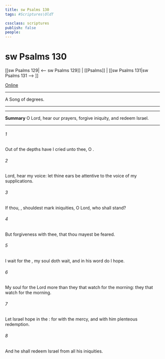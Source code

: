 ```yaml
---
title: sw Psalms 130
tags: #Scriptures\OldT

cssclass: scriptures
publish: false
people:
---
```


# sw Psalms 130
[[sw Psalms 129| <-- sw Psalms 129]] | [[Psalms]] | [[sw Psalms 131|sw Psalms 131 --> ]]

[Online](https://churchofjesuschrist.org/study/scriptures/ot/ps/130?lang=eng)

---
A Song of degrees.

---

---
__Summary__
O Lord, hear our prayers, forgive iniquity, and redeem Israel.

---
###### 1 
Out of the depths have I cried unto thee, O .

###### 2 
Lord, hear my voice: let thine ears be attentive to the voice of my supplications.

###### 3 
If thou, , shouldest mark iniquities, O Lord, who shall stand?

###### 4 
But  forgiveness with thee, that thou mayest be feared.

###### 5 
I wait for the , my soul doth wait, and in his word do I hope.

###### 6 
My soul  for the Lord more than they that watch for the morning:  they that watch for the morning.

###### 7 
Let Israel hope in the : for with the   mercy, and with him  plenteous redemption.

###### 8 
And he shall redeem Israel from all his iniquities.

